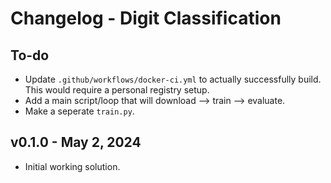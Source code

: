 # Changelog - Digit Classification

## To-do

- Update `.github/workflows/docker-ci.yml` to actually successfully build. This would require a personal registry setup.
- Add a main script/loop that will download --> train --> evaluate.
- Make a seperate  `train.py`.

## v0.1.0 - May 2, 2024

- Initial working solution.
